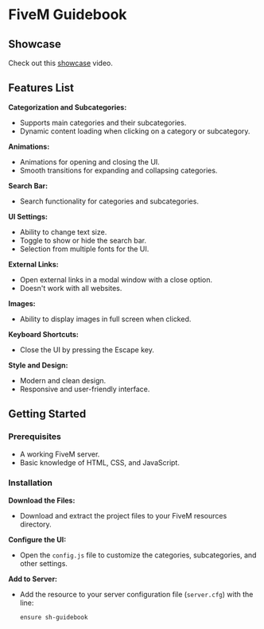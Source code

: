 # FiveM Guidebook

## Showcase

Check out this [showcase](https://www.youtube.com/watch?v=WWMoiCKcK4k) video.

## Features List

**Categorization and Subcategories:**
   - Supports main categories and their subcategories.
   - Dynamic content loading when clicking on a category or subcategory.

**Animations:**
   - Animations for opening and closing the UI.
   - Smooth transitions for expanding and collapsing categories.

**Search Bar:**
   - Search functionality for categories and subcategories.

**UI Settings:**
   - Ability to change text size.
   - Toggle to show or hide the search bar.
   - Selection from multiple fonts for the UI.

**External Links:**
   - Open external links in a modal window with a close option.
   - Doesn't work with all websites.

**Images:**
   - Ability to display images in full screen when clicked.

**Keyboard Shortcuts:**
   - Close the UI by pressing the Escape key.

**Style and Design:**
   - Modern and clean design.
   - Responsive and user-friendly interface.

## Getting Started

### Prerequisites

- A working FiveM server.
- Basic knowledge of HTML, CSS, and JavaScript.


### Installation

**Download the Files:**
   - Download and extract the project files to your FiveM resources directory.

**Configure the UI:**
   - Open the `config.js` file to customize the categories, subcategories, and other settings.

**Add to Server:**
   - Add the resource to your server configuration file (`server.cfg`) with the line:
     ```
     ensure sh-guidebook
     ```



